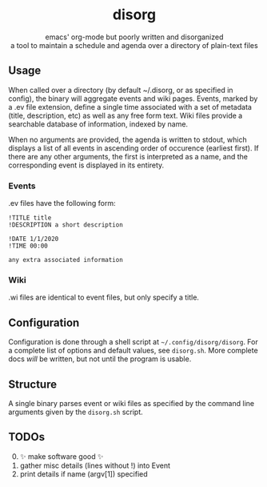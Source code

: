 <h1 align="center">disorg</h1>
<p align="center">emacs' org-mode but poorly written and disorganized<br/>a tool to maintain a schedule and agenda over a directory of plain-text files</p>

## Usage
When called over a directory (by default ~/.disorg, or as specified in config), the binary will aggregate events and wiki pages. Events, marked by a .ev file extension, define a single time associated with a set of metadata (title, description, etc) as well as any free form text. Wiki files provide a searchable database of information, indexed by name.

When no arguments are provided, the agenda is written to stdout, which displays a list of all events in ascending order of occurence (earliest first). If there are any other arguments, the first is interpreted as a name, and the corresponding event is displayed in its entirety.

### Events
.ev files have the following form:
```
!TITLE title
!DESCRIPTION a short description

!DATE 1/1/2020
!TIME 00:00

any extra associated information
```

### Wiki
.wi files are identical to event files, but only specify a title.

## Configuration
Configuration is done through a shell script at `~/.config/disorg/disorg`. For a complete list of options and default values, see `disorg.sh`. More complete docs _will_ be written, but not until the program is usable.

## Structure
A single binary parses event or wiki files as specified by the command line arguments given by the `disorg.sh` script.

## TODOs
0. ✨ make software good ✨
1. gather misc details (lines without !) into Event
2. print details if name (argv[1]) specified